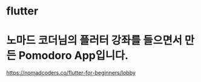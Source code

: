 # flutter

# 노마드 코더님의 플러터 강좌를 들으면서 만든 Pomodoro App입니다. 
https://nomadcoders.co/flutter-for-beginners/lobby
